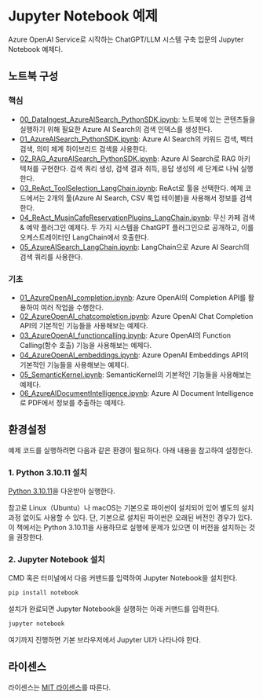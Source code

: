# Jupyter Notebook 예제

Azure OpenAI Service로 시작하는 ChatGPT/LLM 시스템 구축 입문의 Jupyter Notebook 예제다.

## 노트북 구성
### 핵심
- [00_DataIngest_AzureAISearch_PythonSDK.ipynb](./00_DataIngest_AzureAISearch_PythonSDK.ipynb): 노트북에 있는 콘텐츠들을 실행하기 위해 필요한 Azure AI Search의 검색 인덱스를 생성한다. 
- [01_AzureAISearch_PythonSDK.ipynb](./01_AzureAISearch_PythonSDK.ipynb): Azure AI Search의 키워드 검색, 벡터 검색, 의미 체계 하이브리드 검색을 사용한다.
- [02_RAG_AzureAISearch_PythonSDK.ipynb](./02_RAG_AzureAISearch_PythonSDK.ipynb): Azure AI Search로 RAG 아키텍처를 구현한다. 검색 쿼리 생성, 검색 결과 취득, 응답 생성의 세 단계로 나눠 실행한다.
- [03_ReAct_ToolSelection_LangChain.ipynb](./03_ReAct_ToolSelection_LangChain.ipynb): ReAct로 툴을 선택한다. 예제 코드에서는 2개의 툴(Azure AI Search, CSV 룩업 테이블)을 사용해서 정보를 검색한다.
- [04_ReAct_MusinCafeReservationPlugins_LangChain.ipynb](./04_ReAct_MusinCafeReservationPlugins_LangChain.ipynb): 무신 카페 검색 & 예약 플러그인 예제다. 두 가지 시스템을 ChatGPT 플러그인으로 공개하고, 이를 오케스트레이터인 LangChain에서 호출한다.
- [05_AzureAISearch_LangChain.ipynb](./05_AzureAISearch_LangChain.ipynb): LangChain으로 Azure AI Search의 검색 쿼리를 사용한다.

### 기초
- [01_AzureOpenAI_completion.ipynb](./basic/01_AzureOpenAI_completion.ipynb): Azure OpenAI의 Completion API를 활용하여 여러 작업을 수행한다.
- [02_AzureOpenAI_chatcompletion.ipynb](./basic/02_AzureOpenAI_chatcompletion.ipynb): Azure OpenAI Chat Completion API의 기본적인 기능들을 사용해보는 예제다.
- [03_AzureOpenAI_functioncalling.ipynb](./basic/03_AzureOpenAI_functioncalling.ipynb): Azure OpenAI의 Function Calling(함수 호출) 기능을 사용해보는 예제다.
- [04_AzureOpenAI_embeddings.ipynb](./basic/04_AzureOpenAI_embeddings.ipynb): Azure OpenAI Embeddings API의 기본적인 기능들을 사용해보는 예제다.
- [05_SemanticKernel.ipynb](./basic/05_SemanticKernel.ipynb): SemanticKernel의 기본적인 기능들을 사용해보는 예제다.
- [06_AzureAIDocumentIntelligence.ipynb](./basic/06_AzureAIDocumentIntelligence.ipynb): Azure AI Document Intelligence로 PDF에서 정보를 추출하는 예제다.

## 환경설정

예제 코드를 실행하려면 다음과 같은 환경이 필요하다. 아래 내용을 참고하여 설정한다.

### 1. Python 3.10.11 설치

[Python 3.10.11](https://www.python.org/ftp/python/3.10.11/python-3.10.11.exe)을 다운받아 실행한다.

참고로 Linux（Ubuntu）나 macOS는 기본으로 파이썬이 설치되어 있어 별도의 설치 과정 없이도 사용할 수 있다. 단, 기본으로 설치된 파이썬은 오래된 버전인 경우가 있다. 이 책에서는 Python 3.10.11을 사용하므로 실행에 문제가 있으면 이 버전을 설치하는 것을 권장한다.

### 2. Jupyter Notebook 설치

CMD 혹은 터미널에서 다음 커맨드를 입력하여 Jupyter Notebook을 설치한다.

```bash
pip install notebook
```

설치가 완료되면 Jupyter Notebook을 실행하는 아래 커맨드를 입력한다.

```bash
jupyter notebook
```

여기까지 진행하면 기본 브라우저에서 Jupyter UI가 나타나야 한다.

## 라이센스
라이센스는 [MIT 라이센스](../LICENSE.md)를 따른다.